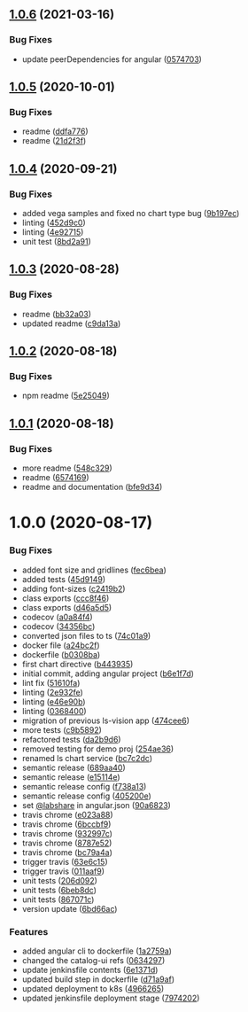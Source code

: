 ## [1.0.6](https://github.com/LabShare/ls-vision/compare/v1.0.5...v1.0.6) (2021-03-16)


### Bug Fixes

* update peerDependencies for angular ([0574703](https://github.com/LabShare/ls-vision/commit/05747034a49b9f3f8079afa829dcd5ac9d8bde6c))

## [1.0.5](https://github.com/LabShare/ls-vision/compare/v1.0.4...v1.0.5) (2020-10-01)


### Bug Fixes

* readme ([ddfa776](https://github.com/LabShare/ls-vision/commit/ddfa776b3409317390962ef3df90631f0dcb1ced))
* readme ([21d2f3f](https://github.com/LabShare/ls-vision/commit/21d2f3f53afbe61243b07a0aab20afab9e9ce703))

## [1.0.4](https://github.com/LabShare/ls-vision/compare/v1.0.3...v1.0.4) (2020-09-21)


### Bug Fixes

* added vega samples and fixed no chart type bug ([9b197ec](https://github.com/LabShare/ls-vision/commit/9b197ec53c7dfafeebe580e21753b59677def9e7))
* linting ([452d9c0](https://github.com/LabShare/ls-vision/commit/452d9c05f31dc64f250e4899f87d8a487cf387f0))
* linting ([4e92715](https://github.com/LabShare/ls-vision/commit/4e92715f2d30f590728e06c9544f18cfb05eae4b))
* unit test ([8bd2a91](https://github.com/LabShare/ls-vision/commit/8bd2a91a760466a0a05556b6e57edfe26d208691))

## [1.0.3](https://github.com/LabShare/ls-vision/compare/v1.0.2...v1.0.3) (2020-08-28)


### Bug Fixes

* readme ([bb32a03](https://github.com/LabShare/ls-vision/commit/bb32a0388dc42388d71b1ec29dc837f0d2c92650))
* updated readme ([c9da13a](https://github.com/LabShare/ls-vision/commit/c9da13ab4568c0fe4bcbbdbcc71faa8dcf1b85f0))

## [1.0.2](https://github.com/LabShare/ls-vision/compare/v1.0.1...v1.0.2) (2020-08-18)


### Bug Fixes

* npm readme ([5e25049](https://github.com/LabShare/ls-vision/commit/5e250492ae571d5d44735290ff2b04df92fe86a1))

## [1.0.1](https://github.com/LabShare/ls-vision/compare/v1.0.0...v1.0.1) (2020-08-18)


### Bug Fixes

* more readme ([548c329](https://github.com/LabShare/ls-vision/commit/548c329b90e7a4d4935500e37ecaeaaf55388cc8))
* readme ([6574169](https://github.com/LabShare/ls-vision/commit/6574169ff1440a1cf0434604e8effe34efaa3e18))
* readme and documentation ([bfe9d34](https://github.com/LabShare/ls-vision/commit/bfe9d34e24f9f63c9b951e5aac394e6f50a803de))

# 1.0.0 (2020-08-17)


### Bug Fixes

* added font size and gridlines ([fec6bea](https://github.com/LabShare/ls-vision/commit/fec6beab3c60898067057fc7d46ff233ebc739be))
* added tests ([45d9149](https://github.com/LabShare/ls-vision/commit/45d9149f44cd6da7aec21dac73c2c250037ca803))
* adding font-sizes ([c2419b2](https://github.com/LabShare/ls-vision/commit/c2419b2647ba8d9de97e6e02bb53719feb64b855))
* class exports ([ccc8f46](https://github.com/LabShare/ls-vision/commit/ccc8f468c993a4f7aa25585e91a38310891d97ef))
* class exports ([d46a5d5](https://github.com/LabShare/ls-vision/commit/d46a5d5c3f9b9bbe8f346b4e412f6eb39192c05c))
* codecov ([a0a84f4](https://github.com/LabShare/ls-vision/commit/a0a84f449efdfe41e70a37c25e709b1e7e97fcc6))
* codecov ([34356bc](https://github.com/LabShare/ls-vision/commit/34356bc6c879c639aea37d04108fe4341b9d866f))
* converted json files to ts ([74c01a9](https://github.com/LabShare/ls-vision/commit/74c01a927b1d09b613eecd80edc840b37169867a))
* docker file ([a24bc2f](https://github.com/LabShare/ls-vision/commit/a24bc2f323e89aa0f4c4e4679e97b80d9e654cac))
* dockerfile ([b0308ba](https://github.com/LabShare/ls-vision/commit/b0308bae7bd249fc65ef012d1e5f1dda034a5030))
* first chart directive ([b443935](https://github.com/LabShare/ls-vision/commit/b443935131fc179912d5d85f821d891c1f35341b))
* initial commit, adding angular project ([b6e1f7d](https://github.com/LabShare/ls-vision/commit/b6e1f7d473c34d88dde1a39cc840b563439ec052))
* lint fix ([51610fa](https://github.com/LabShare/ls-vision/commit/51610fa3b2e51d4028e7b59ce35449362c318df1))
* linting ([2e932fe](https://github.com/LabShare/ls-vision/commit/2e932fe58dce387260ac9293c326cfbde4feb49a))
* linting ([e46e90b](https://github.com/LabShare/ls-vision/commit/e46e90b3a99b6c2f0fc438b89f308ff524ffdf4f))
* linting ([0368400](https://github.com/LabShare/ls-vision/commit/0368400d8744301ee93d6cc4c77bb2c8b0c64a35))
* migration of previous ls-vision app ([474cee6](https://github.com/LabShare/ls-vision/commit/474cee60f11d97aa9429a7af584369601df2f88f))
* more tests ([c9b5892](https://github.com/LabShare/ls-vision/commit/c9b58929d37ef15d0c3451558dd8945101199c30))
* refactored tests ([da2b9d6](https://github.com/LabShare/ls-vision/commit/da2b9d675177768b8b34f602a96e44369eeeb2a2))
* removed testing for demo proj ([254ae36](https://github.com/LabShare/ls-vision/commit/254ae3649221b4fefdd592da8d528144f2b1c156))
* renamed ls chart service ([bc7c2dc](https://github.com/LabShare/ls-vision/commit/bc7c2dc97172e5b9c0d9fb736bb6fe87075cedb6))
* semantic release ([689aa40](https://github.com/LabShare/ls-vision/commit/689aa401eb809385882407a847edc9728b3f2149))
* semantic release ([e15114e](https://github.com/LabShare/ls-vision/commit/e15114e649eae4af63bd8069989bcab078a8cfaa))
* semantic release config ([f738a13](https://github.com/LabShare/ls-vision/commit/f738a13ef2ab037aea51c74342082bae935be60c))
* semantic release config ([405200e](https://github.com/LabShare/ls-vision/commit/405200eb648e2f919e78f08197aa824d483feb2a))
* set [@labshare](https://github.com/labshare) in angular.json ([90a6823](https://github.com/LabShare/ls-vision/commit/90a682354d8da49eea11a4ac9cd371af9016de9f))
* travis chrome ([e023a88](https://github.com/LabShare/ls-vision/commit/e023a881801c6c929ad34f4beee04865c5c477f5))
* travis chrome ([6bccbf9](https://github.com/LabShare/ls-vision/commit/6bccbf9a2209fec0283b506de22f18eac0f6f6df))
* travis chrome ([932997c](https://github.com/LabShare/ls-vision/commit/932997cd7a1b65163f49bc1342768182aee15382))
* travis chrome ([8787e52](https://github.com/LabShare/ls-vision/commit/8787e52a1d22945c28f7519dc1ca07217a32b45d))
* travis chrome ([bc79a4a](https://github.com/LabShare/ls-vision/commit/bc79a4a84927aa2e2a51bef399a36d110a646609))
* trigger travis ([63e6c15](https://github.com/LabShare/ls-vision/commit/63e6c158c63ed95cc3c178c4e8411c71842dbf72))
* trigger travis ([011aaf9](https://github.com/LabShare/ls-vision/commit/011aaf9a762f9ffd7b81c864431ffb48410610d1))
* unit tests ([206d092](https://github.com/LabShare/ls-vision/commit/206d092a274ba6281954e91b12d4785d41682aa7))
* unit tests ([6beb8dc](https://github.com/LabShare/ls-vision/commit/6beb8dcd2fbd293bd7356dc257492a6c48c7414e))
* unit tests ([867071c](https://github.com/LabShare/ls-vision/commit/867071cd5448489e246c221463bd78ca4ac6bdce))
* version update ([6bd66ac](https://github.com/LabShare/ls-vision/commit/6bd66acd6d0a451ec7d1f0511d07e1ea979763c7))


### Features

* added angular cli to dockerfile ([1a2759a](https://github.com/LabShare/ls-vision/commit/1a2759af467c32b1f9006de84427a5da7c64c324))
* changed the catalog-ui refs ([0634297](https://github.com/LabShare/ls-vision/commit/0634297db8c3c1a3742ade1337eb62dc4cef169d))
* update jenkinsfile contents ([6e1371d](https://github.com/LabShare/ls-vision/commit/6e1371d6de1a57849508c091e2c56c88f1a311b9))
* updated build step in dockerfile ([d71a9af](https://github.com/LabShare/ls-vision/commit/d71a9af7e8c7cb78e61c9bb6b14da0e2ae26c071))
* updated deployment to k8s ([4966265](https://github.com/LabShare/ls-vision/commit/4966265d8ebb4cf27ffc9c06a150d04cff2564cb))
* updated jenkinsfile deployment stage ([7974202](https://github.com/LabShare/ls-vision/commit/7974202f388a140b26ce422524d370ae395200a6))
